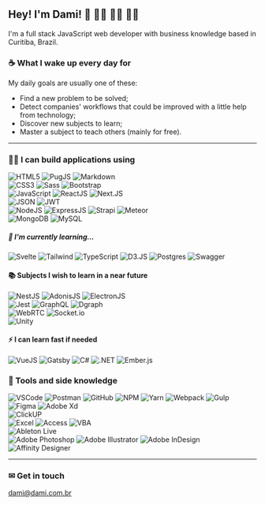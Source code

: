 ## Hey! I'm Dami! 👋 👨‍💻 👨‍🎓 👨‍🏫

I'm a full stack JavaScript web developer with business knowledge based in Curitiba, Brazil.

### ☕ What I wake up every day for

My daily goals are usually one of these:
- Find a new problem to be solved;
- Detect companies' workflows that could be improved with a little help from technology;
- Discover new subjects to learn;
- Master a subject to teach others (mainly for free).

---

### 🤹‍♂️ I can build applications using

![HTML5](https://img.shields.io/badge/HTML5-E34F26?style=for-the-badge&logo=html5&logoColor=white) ![PugJS](https://img.shields.io/badge/PugJS-A86454?style=for-the-badge&logo=pug&logoColor=white) ![Markdown](https://img.shields.io/badge/Markdown-000000?style=for-the-badge&logo=markdown&logoColor=white) <br />
![CSS3](https://img.shields.io/badge/CSS3-1572B6?style=for-the-badge&logo=css3&logoColor=white) ![Sass](https://img.shields.io/badge/Sass-CC6699?style=for-the-badge&logo=sass&logoColor=white) ![Bootstrap](https://img.shields.io/badge/Bootstrap-563D7C?style=for-the-badge&logo=bootstrap&logoColor=white) <br />
![JavaScript](https://img.shields.io/badge/JavaScript-F7DF1E?style=for-the-badge&logo=javascript&logoColor=black) ![ReactJS](https://img.shields.io/badge/ReactJS-61DAFB?style=for-the-badge&logo=react&logoColor=black) ![Next.JS](https://img.shields.io/badge/Next.JS-000000?style=for-the-badge&logo=next.js&logoColor=white) <br />
![JSON](https://img.shields.io/badge/JSON-000000?style=for-the-badge&logo=json&logoColor=white) ![JWT](https://img.shields.io/badge/JWT-000000?style=for-the-badge&logo=json-web-tokens&logoColor=white) <br />
![NodeJS](https://img.shields.io/badge/Node.js-339933?style=for-the-badge&logo=node.js&logoColor=white) ![ExpressJS](https://img.shields.io/badge/Express-000000?style=for-the-badge&logo=express&logoColor=white) ![Strapi](https://img.shields.io/badge/Strapi-2F2E8B?style=for-the-badge&logo=strapi&logoColor=white) ![Meteor](https://img.shields.io/badge/Meteor-DE4F4F?style=for-the-badge&logo=meteor&logoColor=white) <br />
![MongoDB](https://img.shields.io/badge/MongoDB-4EA94B?style=for-the-badge&logo=mongodb&logoColor=white) ![MySQL](https://img.shields.io/badge/MySQL-4479a1?style=for-the-badge&logo=mysql&logoColor=white)

##### 📖 I'm currently learning...

![Svelte](https://img.shields.io/badge/Svelte-4A4A55?style=for-the-badge&logo=svelte&logoColor=FF3E00) ![Tailwind](https://img.shields.io/badge/Tailwind_CSS-38B2AC?style=for-the-badge&logo=tailwind-css&logoColor=white) ![TypeScript](https://img.shields.io/badge/TypeScript-007ACC?style=for-the-badge&logo=typescript&logoColor=white) ![D3.JS](https://img.shields.io/badge/D3.JS-f9a03c?style=for-the-badge&logo=d3.js&logoColor=white) ![Postgres](https://img.shields.io/badge/PostgreSQL-316192?style=for-the-badge&logo=postgresql&logoColor=white) ![Swagger](https://img.shields.io/badge/Swagger-85EA2D?style=for-the-badge&logo=swagger&logoColor=black)

#### 📚 Subjects I wish to learn in a near future

![NestJS](https://img.shields.io/badge/NestJS-E0234E?style=for-the-badge&logo=nestjs&logoColor=white) ![AdonisJS](https://img.shields.io/badge/AdonisJS-220052?style=for-the-badge&logo=adonisjs&logoColor=white) ![ElectronJS](https://img.shields.io/badge/Electron-47848F?style=for-the-badge&logo=electron&logoColor=white) <br />
![Jest](https://img.shields.io/badge/Jest-C21325?style=for-the-badge&logo=jest&logoColor=white) 
![GraphQL](https://img.shields.io/badge/GraphQL-E10098?style=for-the-badge&logo=graphql&logoColor=white) ![Dgraph](https://img.shields.io/badge/Dgraph-E50695?style=for-the-badge&logo=dgraph&logoColor=white) <br />
![WebRTC](https://img.shields.io/badge/WebRTC-333333?style=for-the-badge&logo=webrtc&logoColor=white) ![Socket.io](https://img.shields.io/badge/Socket.io-151515?style=for-the-badge&logo=socket.io&logoColor=white) <br />
![Unity](https://img.shields.io/badge/Unity-000000?style=for-the-badge&logo=unity&logoColor=white) 

#### ⚡ I can learn fast if needed

![VueJS](https://img.shields.io/badge/Vue.js-35495E?style=for-the-badge&logo=vue.js&logoColor=4FC08D) ![Gatsby](https://img.shields.io/badge/Gatsby-663399?style=for-the-badge&logo=gatsby&logoColor=white) ![C#](https://img.shields.io/badge/C%23-239120?style=for-the-badge&logo=c-sharp&logoColor=white) ![.NET](https://img.shields.io/badge/.NET-5C2D91?style=for-the-badge&logo=.net&logoColor=white) ![Ember.js](https://img.shields.io/badge/Ember.js-E04E39?style=for-the-badge&logo=ember.js&logoColor=white) 

### 🧰 Tools and side knowledge

![VSCode](https://img.shields.io/badge/Visual_Studio_Code-007ACC?style=flat-square&logo=visual-studio-code&logoColor=white) ![Postman](https://img.shields.io/badge/Postman-E34F26?style=flat-square&logo=postman&logoColor=white) ![GitHub](https://img.shields.io/badge/GitHub-000000?style=flat-square&logo=github&logoColor=white) ![NPM](https://img.shields.io/badge/NPM-CB3837?style=flat-square&logo=npm&logoColor=white) ![Yarn](https://img.shields.io/badge/Yarn-2C8EBB?style=flat-square&logo=yarn&logoColor=white) ![Webpack](https://img.shields.io/badge/Webpack-8DD6F9?style=flat-square&logo=webpack&logoColor=black) ![Gulp](https://img.shields.io/badge/Gulp-CF4647?style=flat-square&logo=gulp&logoColor=white) <br />
![Figma](https://img.shields.io/badge/Figma-f24e1e?style=flat-square&logo=figma&logoColor=white) ![Adobe Xd](https://img.shields.io/badge/Adobe_Xd-FF61F6?style=flat-square&logo=adobe-xd&logoColor=white) <br />
![ClickUP](https://img.shields.io/badge/ClickUP-7B68EE?style=flat-square&logo=clickup&logoColor=white) <br />
![Excel](https://img.shields.io/badge/Excel-217346?style=flat-square&logo=microsoft-excel&logoColor=white) ![Access](https://img.shields.io/badge/Access-A4373A?style=flat-square&logo=microsoft-access&logoColor=white) ![VBA](https://img.shields.io/badge/VBA-D83B01?style=flat-square&logo=microsoft-office&logoColor=white) <br />
![Ableton Live](https://img.shields.io/badge/Ableton_Live-000000?style=flat-square&logo=ableton-live&logoColor=white) <br />
![Adobe Photoshop](https://img.shields.io/badge/Photoshop-31a8ff?style=flat-square&logo=adobe-photoshop&logoColor=white) ![Adobe Illustrator](https://img.shields.io/badge/Illustrator-ff9a00?style=flat-square&logo=adobe-illustrator&logoColor=white) ![Adobe InDesign](https://img.shields.io/badge/InDesign-ff3366?style=flat-square&logo=adobe-indesign&logoColor=white) ![Affinity Designer](https://img.shields.io/badge/Affinity_Designer-1B72BE?style=flat-square&logo=affinity-designer&logoColor=white) 

<!-- ### Currently working on -->

---

### ✉ Get in touch

<dami@dami.com.br>
